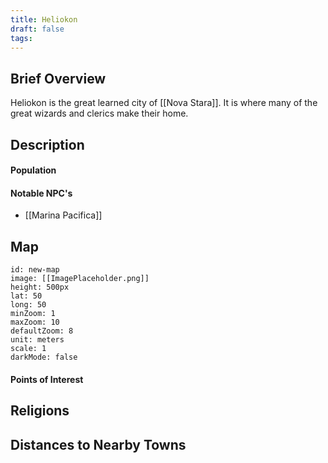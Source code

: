 ```yaml
---
title: Heliokon
draft: false
tags:
---
```

## Brief Overview 
Heliokon is the great learned city of [[Nova Stara]]. It is where many of the great wizards and clerics make their home.
## Description

#### Population

#### Notable NPC's
- [[Marina Pacifica]]
## Map
```leaflet 
id: new-map 
image: [[ImagePlaceholder.png]] 
height: 500px 
lat: 50 
long: 50 
minZoom: 1 
maxZoom: 10 
defaultZoom: 8
unit: meters 
scale: 1 
darkMode: false
```
#### Points of Interest 

## Religions

## Distances to Nearby Towns



